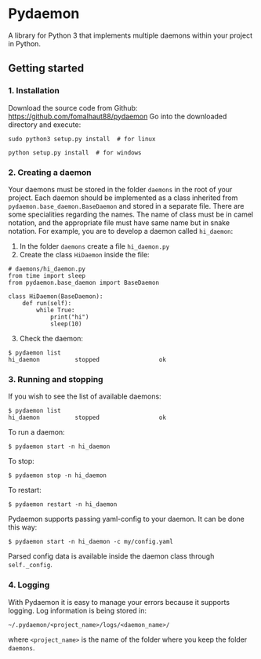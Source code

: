 # Pydaemon

A library for Python 3 that implements multiple daemons within your project in Python.

## Getting started

### 1. Installation

Download the source code from Github: https://github.com/fomalhaut88/pydaemon
Go into the downloaded directory and execute:

    sudo python3 setup.py install  # for linux
    
    python setup.py install  # for windows
    
### 2. Creating a daemon

Your daemons must be stored in the folder `daemons` in the root of your project. Each daemon should be implemented as a class inherited from `pydaemon.base_daemon.BaseDaemon` and stored in a separate file. There are some specialities regarding the names. The name of class must be in camel notation, and the appropriate file must have same name but in snake notation. For example, you are to develop a daemon called `hi_daemon`:

  1. In the folder `daemons` create a file `hi_daemon.py`
  2. Create the class `HiDaemon` inside the file:
  
    # daemons/hi_daemon.py
    from time import sleep
    from pydaemon.base_daemon import BaseDaemon
    
    class HiDaemon(BaseDaemon):
        def run(self):
            while True:
                print("hi")
                sleep(10)
                
  3. Check the daemon:
  
    $ pydaemon list
    hi_daemon          stopped                 ok
    
### 3. Running and stopping

If you wish to see the list of available daemons:

    $ pydaemon list
    hi_daemon          stopped                 ok
    
To run a daemon:

    $ pydaemon start -n hi_daemon
    
To stop:

    $ pydaemon stop -n hi_daemon
    
To restart:

    $ pydaemon restart -n hi_daemon
    
Pydaemon supports passing yaml-config to your daemon. It can be done this way:

    $ pydaemon start -n hi_daemon -c my/config.yaml
    
Parsed config data is available inside the daemon class through `self._config`.

### 4. Logging

With Pydaemon it is easy to manage your errors because it supports logging. Log information is being stored in:

    ~/.pydaemon/<project_name>/logs/<daemon_name>/
    
where `<project_name>` is the name of the folder where you keep the folder `daemons`.
